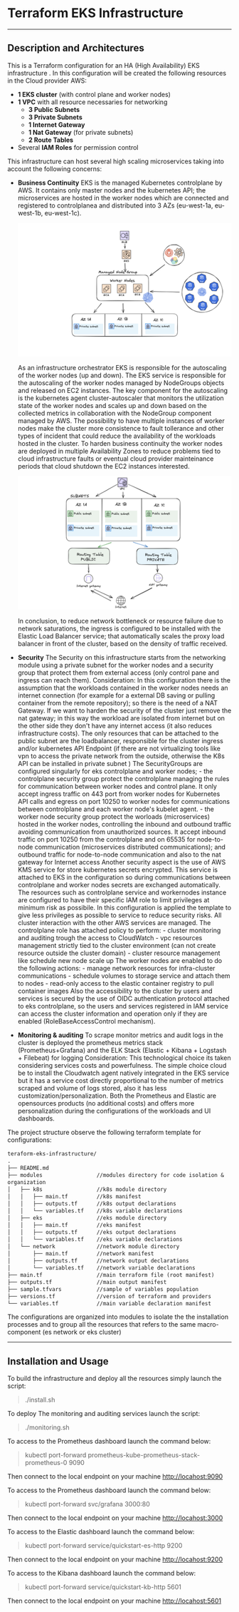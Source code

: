 # Terraform EKS Infrastructure
---
## Description and Architectures
This is a Terraform configuration for an HA (High Availability) EKS infrastructure .
In this configuration will be created the following resources in the Cloud provider AWS:
- **1 EKS cluster** (with control plane and worker nodes)  
- **1 VPC** with all resource necessaries for networking
    - **3 Public Subnets**
    - **3 Private Subnets**
    - **1 Internet Gateway**
    - **1 Nat Gateway** (for private subnets)
    - **2 Route Tables**
- Several **IAM Roles** for permission control

This infrastructure can host several high scaling microservices taking into account the following concerns:
- **Business Continuity**
    EKS is the managed Kubernetes controlplane by AWS. It contains only master nodes and the kubernetes API; the microservices are hosted in the worker nodes which are connected and registered to controlplanea and distributed into 3 AZs (eu-west-1a, eu-west-1b, eu-west-1c). 
    
    ![EKS-architecture](./docs/EKS-K8s-architecture.png)

    As an infrastructure orchestrator EKS is responsible for the autoscaling of the worker nodes (up and down).
    The EKS service is responsible for the autoscaling of the worker nodes managed by NodeGroups objects and released on EC2 instances. The key component for the autoscaling is the kubernetes agent cluster-autoscaler that monitors the utilization state of the worker nodes and scales up and down based on the collected metrics in collaboration with the NodeGroup component managed by AWS. The possibility to have multiple instances of worker nodes make the cluster more consistence to fault tollerance and other types of incident that could reduce the availability of the workloads hosted in the cluster. 
    To harden business continuity the worker nodes are deployed in multiple Availability Zones to reduce problems tied to cloud infrastructure faults or eventual cloud provider mainteinance periods that cloud shutdown the EC2 instances interested.

    ![networking-architecture](./docs/network-architecture.png)

     In conclusion, to reduce network bottleneck or resource failure due to network saturations, the ingress is configured to be installed with the Elastic Load Balancer service; that automatically scales the proxy load balancer in front of the cluster, based on the density of traffic received.
- **Security**
    The Security on this infrastructure starts from the networking module using a private subnet for the worker nodes and a security group that protect them from external access (only control pane and ingress can reach them).
        Consideration: In this configuration there is the assumption that the workloads contained in the worker nodes needs an internet connection (for example for a external DB saving or pulling container from the remote repository); so there is the need of a NAT Gateway. If we want to harden the security of the cluster just remove the nat gateway; in this way the workload are isolated from internet but on the other side they don't have any internet access (it also reduces infrastructure costs).
    The only resources that can be attached to the public subnet are the loadbalancer, responsible for the cluster ingress and/or kubernetes API Endpoint (if there are not virtualizing tools like vpn to access the private network from the outside, otherwise the K8s  API can be installed in private subnet )
    The SecurityGroups are configured singularly for eks controlplane and worker nodes; 
        - the controlplane security group protect the controlplane managing the rules for communication between worker nodes and control plane. It only accept ingress traffic on 443 port from worker nodes for Kubernetes API calls and egress on port 10250 to worker nodes for communications between controlplane and each worker node's kubelet agent.
        - the worker node security group protect the worloads (microservices) hosted in the worker nodes, controlling the inbound and outbound traffic avoiding communication from unauthorized sources. It accept inbound traffic on port 10250 from the controlplane and on 65535 for node-to-node communication (microservices distributed communications); and outbound traffic for node-to-node communication and also to the nat gateway for Internet access
    Another security aspect is the use of AWS KMS service for store kubernetes secrets encrypted. This service is attached to EKS in the configuration so during communications between controlplane and worker nodes secrets are exchanged automatically.
    The resources such as controlplane service and workernodes instance are configured to have their specific IAM role to limit privileges at minimum risk as possibile. In this configuration is applied the template to give less privileges as possible to service to reduce security risks. All cluster interaction with the other AWS services are managed. 
    The controlplane role has attached policy to perform:
        - cluster monitoring and auditing trough the access to CloudWatch
        - vpc resources management strictly tied to the cluster environment (can not create resource outside the cluster domain)
        - cluster resource management like schedule new node scale up
    The worker nodes are enabled to do the following actions:
        - manage network resources for infra-cluster communications
        - schedule volumes to storage service and attach them to nodes 
        - read-only access to the elastic container registry to pull container images
    Also the accessibility to the cluster by users and services is secured by the use of OIDC authentication protocol attached to eks controlplane, so the users and services registered in IAM service can access the cluster information and operation only if they are enabled (RoleBaseAccessControl mechanism).
- **Monitoring & auditing**
    To scrape monitor metrics and audit logs in the cluster is deployed the prometheus metrics stack (Prometheus+Grafana) and the ELK Stack (Elastic + Kibana + Logstash + Filebeat) for logging
    Consideration: This technological choice its taken considering services costs and powerfulness. The simple choice cloud be to install the Cloudwatch agent natively integrated in the EKS service but it has a service cost directly proportional to the number of metrics scraped and volume of logs stored, also it has less customization/personalization. Both the Prometheus and Elastic are opensources products (no additional costs) and offers more personalization during the configurations of the workloads and UI dashboards.

The project structure observe the following terraform template for configurations:

```
teraform-eks-infrastructure/
.
├── README.md            
├── modules                 //modules directory for code isolation & organization
│   ├── k8s                 //k8s module directory
│   │   ├── main.tf         //k8s manifest
│   │   ├── outputs.tf      //k8s output declarations
│   │   └── variables.tf    //k8s variable declarations
│   ├── eks                 //eks module directory
│   │   ├── main.tf         //eks manifest
│   │   ├── outputs.tf      //eks output declarations
│   │   └── variables.tf    //eks variable declarations
│   └── network             //network module directory
│       ├── main.tf         //network manifest
│       ├── outputs.tf      //network output declarations
│       └── variables.tf    //network variable declarations
├── main.tf                 //main terraform file (root manifest)
├── outputs.tf              //main output manifest
├── sample.tfvars           //sample of variables population
├── versions.tf             //version of terraform and providers
└── variables.tf            //main variable declaration manifest
```
The configurations are organized into modules to isolate the the installation processes and to group all the resources that refers to the same macro-component (es network or eks cluster)

---
## Installation and Usage

To build the infrastructure and deploy all the resources simply launch the script:
>./install.sh

To deploy The monitoring and auditing services launch the script:
>./monitoring.sh

To access to the Prometheus dashboard launch the command below:
>kubectl port-forward prometheus-kube-prometheus-stack-prometheus-0 9090

Then connect to the local endpoint on your machine
<http://locahost:9090>

To access to the Prometheus dashboard launch the command below:
> kubectl port-forward svc/grafana 3000:80 

Then connect to the local endpoint on your machine
<http://locahost:3000>

To access to the Elastic dashboard launch the command below:
> kubectl port-forward service/quickstart-es-http 9200

Then connect to the local endpoint on your machine
<http://locahost:9200>

To access to the Kibana dashboard launch the command below:
> kubectl port-forward service/quickstart-kb-http 5601

Then connect to the local endpoint on your machine
<http://locahost:5601>